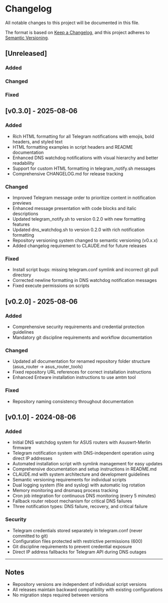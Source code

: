 # Changelog

All notable changes to this project will be documented in this file.

The format is based on [Keep a Changelog](https://keepachangelog.com/en/1.0.0/),
and this project adheres to [Semantic Versioning](https://semver.org/spec/v2.0.0.html).

## [Unreleased]

### Added

### Changed

### Fixed

## [v0.3.0] - 2025-08-06

### Added
- Rich HTML formatting for all Telegram notifications with emojis, bold headers, and styled text
- HTML formatting examples in script headers and README documentation
- Enhanced DNS watchdog notifications with visual hierarchy and better readability
- Support for custom HTML formatting in telegram_notify.sh messages
- Comprehensive CHANGELOG.md for release tracking

### Changed
- Improved Telegram message order to prioritize content in notification previews
- Enhanced message presentation with code blocks and italic descriptions
- Updated telegram_notify.sh to version 0.2.0 with new formatting features
- Updated dns_watchdog.sh to version 0.2.0 with rich notification formatting
- Repository versioning system changed to semantic versioning (v0.x.x)
- Added changelog requirement to CLAUDE.md for future releases

### Fixed
- Install script bugs: missing telegram.conf symlink and incorrect git pull directory
- Corrected newline formatting in DNS watchdog notification messages
- Fixed execute permissions on scripts

## [v0.2.0] - 2025-08-06

### Added
- Comprehensive security requirements and credential protection guidelines
- Mandatory git discipline requirements and workflow documentation

### Changed
- Updated all documentation for renamed repository folder structure (asus_router → asus_router_tools)
- Fixed repository URL references for correct installation instructions
- Enhanced Entware installation instructions to use amtm tool

### Fixed
- Repository naming consistency throughout documentation

## [v0.1.0] - 2024-08-06

### Added
- Initial DNS watchdog system for ASUS routers with Asuswrt-Merlin firmware
- Telegram notification system with DNS-independent operation using direct IP addresses
- Automated installation script with symlink management for easy updates
- Comprehensive documentation and setup instructions in README.md
- CLAUDE.md with system architecture and development guidelines
- Semantic versioning requirements for individual scripts
- Dual logging system (file and syslog) with automatic log rotation
- Memory monitoring and dnsmasq process tracking
- Cron job integration for continuous DNS monitoring (every 5 minutes)
- Fallback router reboot mechanism for critical DNS failures
- Three notification types: DNS failure, recovery, and critical failure

### Security
- Telegram credentials stored separately in telegram.conf (never committed to git)
- Configuration files protected with restrictive permissions (600)
- Git discipline requirements to prevent credential exposure
- Direct IP address fallbacks for Telegram API during DNS outages

---

## Notes

- Repository versions are independent of individual script versions
- All releases maintain backward compatibility with existing configurations
- No migration steps required between versions